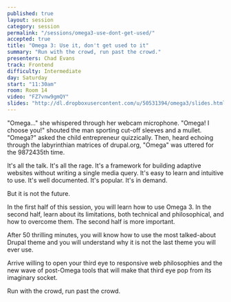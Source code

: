 ```yaml
---
published: true
layout: session
category: session
permalink: "/sessions/omega3-use-dont-get-used/"
accepted: true
title: "Omega 3: Use it, don't get used to it"
summary: "Run with the crowd, run past the crowd."
presenters: Chad Evans
track: Frontend
difficulty: Intermediate
day: Saturday
start: "11:30am"
room: Room 14
video: "FZ7vnw9gmQY"
slides: "http://dl.dropboxusercontent.com/u/50531394/omega3/slides.html"
---
```


"Omega…" she whispered through her webcam microphone. "Omega! I choose you!" shouted the man sporting cut-off sleeves and a mullet. "Omega?" asked the child entrepreneur quizzically. Then, heard echoing through the labyrinthian matrices of drupal.org, "Omega" was uttered for the 9872435th time.

It's all the talk. It's all the rage. It's a framework for building adaptive websites without writing a single media query. It's easy to learn and intuitive to use. It's well documented. It's popular. It's in demand.

But it is not the future.

In the first half of this session, you will learn how to use Omega 3. In the second half, learn about its limitations, both technical and philosophical, and how to overcome them. The second half is more important.

After 50 thrilling minutes, you will know how to use the most talked-about Drupal theme and you will understand why it is not the last theme you will ever use.

Arrive willing to open your third eye to responsive web philosophies and the new wave of post-Omega tools that will make that third eye pop from its imaginary socket.

Run with the crowd, run past the crowd.
